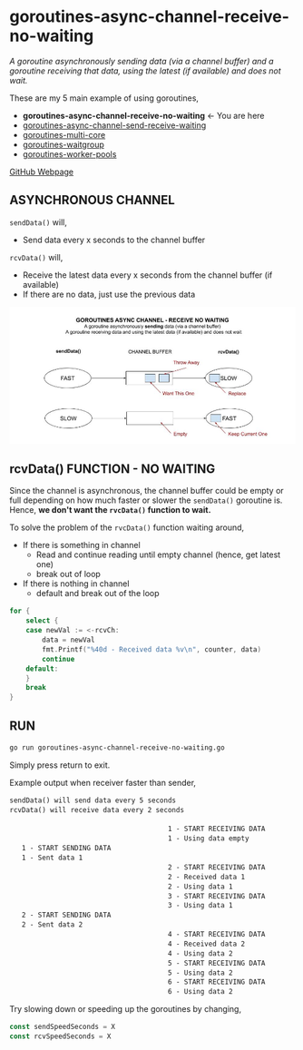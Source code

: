 # goroutines-async-channel-receive-no-waiting

_A goroutine asynchronously sending data (via a channel buffer) and a goroutine
receiving that data, using the latest (if available) and does not wait._

These are my 5 main example of using goroutines,

* **goroutines-async-channel-receive-no-waiting** <- You are here
* [goroutines-async-channel-send-receive-waiting](https://github.com/JeffDeCola/my-go-examples/tree/master/goroutines/goroutines-async-channel-send-receive-waiting)
* [goroutines-multi-core](https://github.com/JeffDeCola/my-go-examples/tree/master/goroutines/goroutines-multi-core)
* [goroutines-waitgroup](https://github.com/JeffDeCola/my-go-examples/tree/master/goroutines/goroutines-waitgroup)
* [goroutines-worker-pools](https://github.com/JeffDeCola/my-go-examples/tree/master/goroutines/goroutines-worker-pools)

[GitHub Webpage](https://jeffdecola.github.io/my-go-examples/)

## ASYNCHRONOUS CHANNEL

`sendData()` will,

* Send data every x seconds to the channel buffer

`rcvData()` will,

* Receive the latest data every x seconds from the channel buffer (if available)
* If there are no data, just use the previous data

![IMAGE - goroutines-async-channel-receive-no-waiting - IMAGE](../../docs/pics/goroutines/goroutines-async-channel-receive-no-waiting.jpg)

## rcvData() FUNCTION - NO WAITING

Since the channel is asynchronous, the channel buffer could be empty or full
depending on how much faster or slower the `sendData()` goroutine is.
Hence, **we don't want the `rvcData()` function to wait.**

To solve the problem of the `rvcData()` function waiting around,

* If there is something in channel
  * Read and continue reading until empty channel (hence, get latest one)
  * break out of loop
* If there is nothing in channel
  * default and break out of the loop

```go
for {
    select {
    case newVal := <-rcvCh:
        data = newVal
        fmt.Printf("%40d - Received data %v\n", counter, data)
        continue
    default:
    }
    break
}
```

## RUN

```bash
go run goroutines-async-channel-receive-no-waiting.go
```

Simply press return to exit.

Example output when receiver faster than sender,

```txt
sendData() will send data every 5 seconds
rcvData() will receive data every 2 seconds

                                       1 - START RECEIVING DATA
                                       1 - Using data empty
   1 - START SENDING DATA
   1 - Sent data 1
                                       2 - START RECEIVING DATA
                                       2 - Received data 1
                                       2 - Using data 1
                                       3 - START RECEIVING DATA
                                       3 - Using data 1
   2 - START SENDING DATA
   2 - Sent data 2
                                       4 - START RECEIVING DATA
                                       4 - Received data 2
                                       4 - Using data 2
                                       5 - START RECEIVING DATA
                                       5 - Using data 2
                                       6 - START RECEIVING DATA
                                       6 - Using data 2
```

Try slowing down or speeding up the goroutines by changing,

```go
const sendSpeedSeconds = X
const rcvSpeedSeconds = X
```
